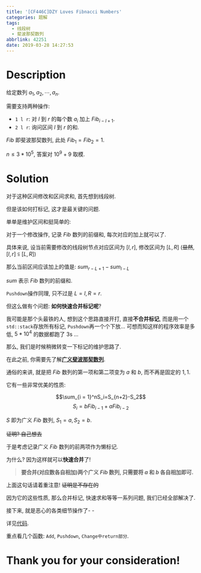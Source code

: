 ```yaml
---
title: '[CF446C]DZY Loves Fibnacci Numbers'
categories: 题解
tags:
  - 线段树
  - 斐波那契数列
abbrlink: 42251
date: 2019-03-28 14:27:53
---
```

<script type="text/javascript" src="/js/src/bai.js"></script>

# $\text{Description}$

给定数列 $a_1,a_2,\cdots,a_n$.

需要支持两种操作:

+ `1 l r`: 对 $l$ 到 $r$ 的每个数 $a_i$ 加上 $Fib_{i - l + 1}$.
+ `2 l r`: 询问区间 $l$ 到 $r$ 的和.

$Fib$ 即斐波那契数列,  此处 $Fib_1 = Fib_2 = 1$.

$n \le 3 \ast 10^5$, 答案对 $10^9 + 9$ 取模.

<!-- more -->

# $\text{Solution}$

对于这种区间修改和区间求和, 首先想到线段树.

但是该如何打标记, 这才是最关键的问题.

单单是维护区间和挺简单的:

对于一个修改操作, 记录 $Fib$ 数列的前缀和, 每次对应的加上就可以了.

具体来说, 设当前需要修改的线段树节点对应区间为 $[l, r]$, 修改区间为 $[L, R]$ (~~显然~~, $[l, r] \subseteqq [L, R]$)

那么当前区间应该加上的值是: $sum_{r - L + 1} - sum_{l - L}$

$sum$ 表示 $Fib$ 数列的前缀和.

`Pushdown`操作同理, 只不过是 $L=l, R=r$.

但这么做有个问题: **如何快速合并标记呢**?

我可能是那个头最铁的人, 想到这个思路直接开打, 直接**不合并标记**, 而是用一个`std::stack`存放所有标记, `Pushdown`再一个个下放... 可想而知这样的程序效率是多低, $5 \ast 10^4$ 的数据都跑了 $\text{3s}$ ...

那么, 我们是时候稍微转变一下标记的维护思路了.

在此之前, 你需要先了解[**广义斐波那契数列**](https://baike.baidu.com/item/%E5%B9%BF%E4%B9%89Fibonacci%E6%95%B0%E5%88%97).

通俗的来讲, 就是把 $Fib$ 数列的第一项和第二项变为 $a$ 和 $b$, 而不再是固定的 $1,1$.

它有一些非常优美的性质:

$$\sum_{i = 1}^nS_i=S_{n+2}-S_2$$
$$S_i=bFib_{i - 1}+aFib_{i - 2}$$

$S$ 即为广义 $Fib$ 数列, $S_1 = a, S_2 = b$.

~~证明? 自己想去~~

于是考虑记录广义 $Fib$ 数列的前两项作为懒标记.

为什么? 因为这样就可以**快速合并**了!

> **要合并(对应数各自相加)两个广义 $Fib$ 数列, 只需要将 $a$ 和 $b$ 各自相加即可.**

上面这句话请着重注意!  ~~证明是不存在的~~

因为它的这些性质, 那么合并标记, 快速求和等等一系列问题, 我们已经全部解决了.

接下来, 就是恶心的各类细节操作了- -

详见[代码](https://www.luogu.org/paste/4kxm4tgf).

重点看几个函数: `Add`, `Pushdown`, `Change中return部分`.

# $\text{Thank you for your consideration!}$
